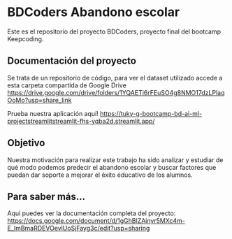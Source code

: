 # BDCoders Abandono escolar

Este es el repositorio del proyecto BDCoders, proyecto final del bootcamp Keepcoding.

## Documentación del proyecto


Se trata de un repositorio de código, para ver el dataset utilizado accede a esta carpeta compartida de Google Drive https://drive.google.com/drive/folders/1YQAETi6rFEuSO4g8NMO17dzLPlaqOoMo?usp=share_link

Prueba nuestra aplicación aquí! https://tuky-g-bootcamp-bd-ai-ml-projectstreamlitstreamlit-fhs-yqba2d.streamlit.app/


## Objetivo

Nuestra motivación para realizar este trabajo ha sido analizar y estudiar de qué modo podemos predecir el abandono escolar y buscar factores que puedan dar soporte a mejorar el éxito educativo de los alumnos. 


## Para saber más...

Aquí puedes ver la documentación completa del proyecto: https://docs.google.com/document/d/1gGhBlZAjnyr5MXc4m-E_lmBmaRDEVOevlUoSjFayg3c/edit?usp=sharing